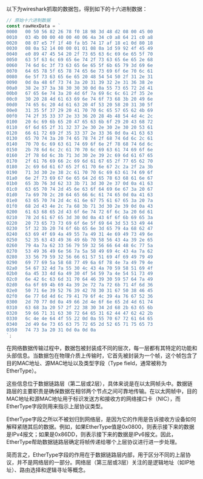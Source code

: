 以下为wireshark抓取的数据包，得到如下的十六进制数据：
```javascript
// 原始十六进制数据
const rawHexData = `
0000   00 50 56 82 26 78 f0 18 98 3d 48 d2 08 00 45 00
0010   03 4b 00 00 40 00 40 06 4a 34 c0 a8 64 21 c0 a8
0020   08 07 e5 7f 1f 40 fa b5 74 17 af 18 e1 0d 80 18
0030   08 0a 52 14 00 00 01 01 08 0a 1d 59 92 4f 45 49
0040   e0 89 47 45 54 20 2f 73 65 63 6c 69 6e 65 5f 70
0050   63 5f 63 6c 69 65 6e 74 2f 73 63 65 6e 65 2e 68
0060   74 6d 6c 3f 73 63 65 6e 65 5f 6b 65 79 3d 69 6e
0070   64 65 78 5f 65 78 74 65 6e 73 69 6f 6e 70 6c 61
0080   6e 5f 73 63 65 6e 65 20 48 54 54 50 2f 31 2e 31
0090   0d 0a 48 6f 73 74 3a 20 31 39 32 2e 31 36 38 2e
00a0   38 2e 37 3a 38 30 30 30 0d 0a 55 73 65 72 2d 41
00b0   67 65 6e 74 3a 20 4d 6f 7a 69 6c 6c 61 2f 35 2e
00c0   30 20 28 4d 61 63 69 6e 74 6f 73 68 3b 20 49 6e
00d0   74 65 6c 20 4d 61 63 20 4f 53 20 58 20 31 30 5f
00e0   31 35 5f 37 29 20 41 70 70 6c 65 57 65 62 4b 69
00f0   74 2f 35 33 37 2e 33 36 20 28 4b 48 54 4d 4c 2c
0100   20 6c 69 6b 65 20 47 65 63 6b 6f 29 20 43 68 72
0110   6f 6d 65 2f 31 32 37 2e 30 2e 30 2e 30 20 53 61
0120   66 61 72 69 2f 35 33 37 2e 33 36 0d 0a 41 63 63
0130   65 70 74 3a 20 74 65 78 74 2f 68 74 6d 6c 2c 61
0140   70 70 6c 69 63 61 74 69 6f 6e 2f 78 68 74 6d 6c
0150   2b 78 6d 6c 2c 61 70 70 6c 69 63 61 74 69 6f 6e
0160   2f 78 6d 6c 3b 71 3d 30 2e 39 2c 69 6d 61 67 65
0170   2f 61 76 69 66 2c 69 6d 61 67 65 2f 77 65 62 70
0180   2c 69 6d 61 67 65 2f 61 70 6e 67 2c 2a 2f 2a 3b
0190   71 3d 30 2e 38 2c 61 70 70 6c 69 63 61 74 69 6f
01a0   6e 2f 73 69 67 6e 65 64 2d 65 78 63 68 61 6e 67
01b0   65 3b 76 3d 62 33 3b 71 3d 30 2e 37 0d 0a 41 63
01c0   63 65 70 74 2d 45 6e 63 6f 64 69 6e 67 3a 20 67
01d0   7a 69 70 2c 20 64 65 66 6c 61 74 65 0d 0a 41 63
01e0   63 65 70 74 2d 4c 61 6e 67 75 61 67 65 3a 20 7a
01f0   68 2d 43 4e 2c 7a 68 3b 71 3d 30 2e 39 0d 0a 43
0200   61 63 68 65 2d 43 6f 6e 74 72 6f 6c 3a 20 6d 61
0210   78 2d 61 67 65 3d 30 0d 0a 43 6f 6f 6b 69 65 3a
0220   20 73 65 73 73 69 6f 6e 5f 69 64 3d 53 53 49 44
0230   5f 32 3b 20 74 6f 6b 65 6e 3d 65 79 4a 68 62 47
0240   63 69 4f 69 4a 49 55 7a 49 31 4e 69 49 73 49 6e
0250   52 35 63 43 49 36 49 6b 70 58 56 43 4a 39 2e 65
0260   79 4a 7a 62 33 56 79 59 32 56 66 64 48 6c 77 5a
0270   53 49 36 49 6e 56 7a 5a 58 49 69 4c 43 4a 7a 62
0280   33 56 79 59 32 56 66 61 57 51 69 4f 69 49 79 49
0290   69 77 69 5a 58 68 77 49 6a 6f 78 4e 7a 49 79 4e
02a0   54 67 32 4d 7a 55 30 4c 43 4a 70 59 58 51 69 4f
02b0   6a 45 33 4d 6a 49 30 4f 54 59 7a 4e 54 51 73 49
02c0   6e 42 6c 63 6d 31 70 64 46 39 30 59 57 64 7a 49
02d0   6a 6f 69 4b 69 4a 39 2e 72 7a 72 6b 71 4f 6d 36
02e0   50 71 6e 39 52 76 39 42 78 30 31 67 50 38 46 45
02f0   6e 77 6d 4d 6c 79 41 79 6f 4c 39 4a 76 67 52 36
0300   2d 70 77 0d 0a 49 66 2d 4e 6f 6e 65 2d 4d 61 74
0310   63 68 3a 20 57 2f 22 38 30 34 2d 68 2b 63 65 6b
0320   59 66 71 31 63 30 72 64 65 31 62 44 47 62 42 2b
0330   6c 4e 4e 64 4f 55 22 0d 0a 55 70 67 72 61 64 65
0340   2d 49 6e 73 65 63 75 72 65 2d 52 65 71 75 65 73
0350   74 73 3a 20 31 0d 0a 0d 0a
`;
```

在网络数据传输过程中，数据包被封装成不同的层次，每一层都有其特定的功能和头部信息。当数据包在物理介质上传输时，它首先被封装为一个帧，这个帧包含了目的MAC地址、源MAC地址以及类型字段（Type field，通常被称为 EtherType）。

这些信息位于数据链路层（第二层或2层），具体来说是在以太网帧头中。数据链路层的主要职责是确保数据在相邻两个节点之间可靠地传输。在以太网帧中，目的MAC地址和源MAC地址用于标识发送方和接收方的网络接口卡（NIC），而EtherType字段则用来指示上层协议类型。

EtherType字段之所以不被划归到网络层，是因为它的作用是告诉接收方设备如何解释紧随其后的数据。例如，如果EtherType值是0x0800，则表示接下来的数据是IPv4报文；如果是0x86DD，则表示接下来的数据是IPv6报文。因此，EtherType帮助数据链路层确定将帧传递给哪个上层协议进行进一步处理。

简而言之，EtherType字段的作用在于数据链路层内部，用于区分不同的上层协议，并不是网络层的一部分。网络层（第三层或3层）关注的是逻辑地址（如IP地址）、路由选择和逻辑寻址等概念。
